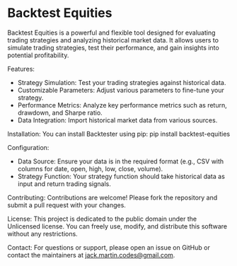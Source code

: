 # Backtest Equities

Backtest Equities is a powerful and flexible tool designed for evaluating trading strategies and analyzing historical market data. It allows users to simulate trading strategies, test their performance, and gain insights into potential profitability.

Features:
- Strategy Simulation: Test your trading strategies against historical data.
- Customizable Parameters: Adjust various parameters to fine-tune your strategy.
- Performance Metrics: Analyze key performance metrics such as return, drawdown, and Sharpe ratio.
- Data Integration: Import historical market data from various sources.

Installation:
You can install Backtester using pip:
pip install backtest-equities

Configuration:
- Data Source: Ensure your data is in the required format (e.g., CSV with columns for date, open, high, low, close, volume).
- Strategy Function: Your strategy function should take historical data as input and return trading signals.

Contributing:
Contributions are welcome! Please fork the repository and submit a pull request with your changes.

License:
This project is dedicated to the public domain under the Unlicensed license. You can freely use, modify, and distribute this software without any restrictions.

Contact:
For questions or support, please open an issue on GitHub or contact the maintainers at jack.martin.codes@gmail.com.
